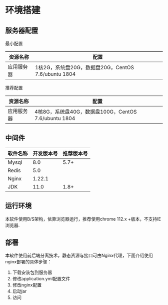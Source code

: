 # 环境搭建
## 服务器配置

最小配置

| 资源名称  | 配置                                        |
|-------|-------------------------------------------|
| 应用服务器 | 1核2G，系统盘20G，数据盘20G，CentOS 7.6/ubuntu 1804 |

 推荐配置

| 资源名称  | 配置                                         |
|-------|--------------------------------------------|
| 应用服务器 | 4核8G，系统盘40G，数据盘100G，CentOS 7.6/ubuntu 1804 |
## 中间件

| 软件名称  | 开发版本号  | 推荐版本号 |
|-------|--------|-------|
| Mysql | 8.0    | 5.7+  |
| Redis | 5.0    |       |
| Nginx | 1.22.1 |       |
| JDK   | 11.0   | 1.8+  |

## 运行环境
本软件使用B/S架构，依靠浏览器运行，推荐使用chrome 112.x +版本，不支持IE浏览器.
## 部署

本软件使用前后端分离技术，静态资源与接口可由Nginx代理，下面介绍使用nginx部署的具体步骤：

1. 下载安装包到服务器
2. 修改application.yml配置文件
3. 修改nginx配置
4. 启动jar
5. 访问
